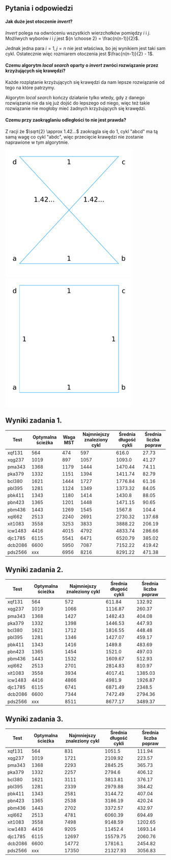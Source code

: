 ## Pytania i odpowiedzi
#### Jak duże jest otoczenie _invert_?
_Invert_ polega na odwróceniu wszystkich wierzchołków pomiędzy $i$ i $j$. Możliwych wyborów $i$ i $j$ jest ${n \choose 2} = \frac{n(n-1)}{2}$.

Jednak jedna para $i = 1, j = n$ nie jest właściwa, bo jej wynikiem jest taki sam cykl. Ostatecznie więc rozmiarem otoczenia jest $\frac{n(n-1)}{2} - 1$.

#### Czemu algorytm _local search_ oparty o _invert_ zwróci rozwiązanie przez krzyżujących się krawędzi?
Każde rozplątanie krzyżujących się krawędzi da nam lepsze rozwiązanie od tego na które patrzymy.

Algorytm _local search_ kończy działanie tylko wtedy, gdy z danego rozwiązania nie da się już dojść do lepszego od niego, więc też takie rozwiązanie nie mogłoby mieć żadnych krzyżujących się krawędzi.

#### Czemu przy zaokrąglaniu odległości to nie jest prawda?
Z racji że $\sqrt{2} \approx 1.42...$ zaokrągla się do 1, cykl "abcd" ma tą samą wagę co cykl "abdc", więc przecięcie krawędzi nie zostanie naprawione w tym algorytmie.

![](example2.png)
![](example1.png)

## Wyniki zadania 1.
|Test|Optymalna ścieżka|Waga MST|Najmniejszy znaleziony cykl|Średnia długość cykli|Średnia liczba popraw|
|------|------|------|------|------|------|
|xqf131|564|474|597|616.0|27.73|
|xqg237|1019|897|1057|1093.0|41.27|
|pma343|1368|1179|1444|1470.44|74.11|
|pka379|1332|1151|1394|1411.74|82.79|
|bcl380|1621|1444|1727|1776.84|61.16|
|pbl395|1281|1124|1349|1373.32|84.05|
|pbk411|1343|1180|1414|1430.8|88.05|
|pbn423|1365|1201|1448|1471.15|90.65|
|pbm436|1443|1269|1545|1567.8|104.4|
|xql662|2513|2240|2691|2730.32|137.68|
|xit1083|3558|3253|3833|3888.22|206.19|
|icw1483|4416|4015|4792|4833.74|286.66|
|djc1785|6115|5541|6471|6520.79|385.02|
|dcb2086|6600|5950|7087|7152.22|419.42|
|pds2566|xxx|6956|8216|8291.22|471.38|

## Wyniki zadania 2.
|Test|Optymalna ścieżka|Najmniejszy znaleziony cykl|Średnia długość cykli|Średnia liczba popraw|
|------|------|------|------|------|
|xqf131|564|572|611.84|132.92|
|xqg237|1019|1066|1116.87|260.37|
|pma343|1368|1427|1482.43|404.08|
|pka379|1332|1398|1446.53|447.93|
|bcl380|1621|1712|1816.55|448.48|
|pbl395|1281|1346|1427.07|459.17|
|pbk411|1343|1416|1489.8|483.69|
|pbn423|1365|1454|1521.0|497.03|
|pbm436|1443|1532|1609.67|512.93|
|xql662|2513|2701|2814.83|810.97|
|xit1083|3558|3934|4017.41|1385.03|
|icw1483|4416|4866|4981.9|1926.87|
|djc1785|6115|6741|6871.49|2348.5|
|dcb2086|6600|7344|7472.49|2794.36|
|pds2566|xxx|8511|8677.17|3489.37|

## Wyniki zadania 3.
|Test|Optymalna ścieżka|Najmniejszy znaleziony cykl|Średnia długość cykli|Średnia liczba popraw|
|------|------|------|------|------|
|xqf131|564|831|1051.5|111.94|
|xqg237|1019|1721|2109.92|223.57|
|pma343|1368|2293|2845.25|365.73|
|pka379|1332|2257|2794.6|406.12|
|bcl380|1621|3111|3813.81|376.17|
|pbl395|1281|2339|2979.88|384.42|
|pbk411|1343|2581|3144.72|407.04|
|pbn423|1365|2538|3186.19|420.24|
|pbm436|1443|2702|3372.57|432.97|
|xql662|2513|4781|6060.39|694.49|
|xit1083|3558|7498|9148.59|1202.65|
|icw1483|4416|9205|11452.4|1693.14|
|djc1785|6115|12697|15579.75|2060.76|
|dcb2086|6600|14772|17816.1|2454.82|
|pds2566|xxx|17350|21327.93|3056.83|
